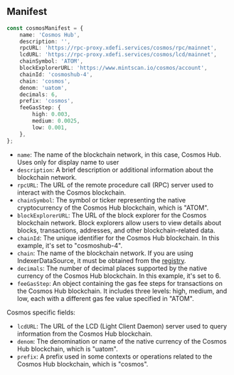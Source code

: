 ## Manifest

```typescript
const cosmosManifest = {
    name: 'Cosmos Hub',
    description: '',
    rpcURL: 'https://rpc-proxy.xdefi.services/cosmos/rpc/mainnet',
    lcdURL: 'https://rpc-proxy.xdefi.services/cosmos/lcd/mainnet',
    chainSymbol: 'ATOM',
    blockExplorerURL: 'https://www.mintscan.io/cosmos/account',
    chainId: 'cosmoshub-4',
    chain: 'cosmos',
    denom: 'uatom',
    decimals: 6,
    prefix: 'cosmos',
    feeGasStep: {
        high: 0.003,
        medium: 0.0025,
        low: 0.001,
    },
};
```

- `name`: The name of the blockchain network, in this case, Cosmos Hub. Uses only for display name to user
- `description`: A brief description or additional information about the blockchain network.
- `rpcURL`: The URL of the remote procedure call (RPC) server used to interact with the Cosmos blockchain.
- `chainSymbol`: The symbol or ticker representing the native cryptocurrency of the Cosmos Hub blockchain, which is "ATOM".
- `blockExplorerURL`: The URL of the block explorer for the Cosmos blockchain network. Block explorers allow users to view details about blocks, transactions, addresses, and other blockchain-related data.
- `chainId`: The unique identifier for the Cosmos Hub blockchain. In this example, it's set to "cosmoshub-4".
- `chain`: The name of the blockchain network. If you are using IndexerDataSource, it must be obtained from the [registry](https://github.com/XDeFi-tech/xdefi-registry/blob/main/chains.json).
- `decimals`: The number of decimal places supported by the native currency of the Cosmos Hub blockchain. In this example, it's set to 6.
- `feeGasStep`: An object containing the gas fee steps for transactions on the Cosmos Hub blockchain. It includes three levels: high, medium, and low, each with a different gas fee value specified in "ATOM".

Cosmos specific fields:
- `lcdURL`: The URL of the LCD (Light Client Daemon) server used to query information from the Cosmos Hub blockchain.
- `denom`: The denomination or name of the native currency of the Cosmos Hub blockchain, which is "uatom".
- `prefix`: A prefix used in some contexts or operations related to the Cosmos Hub blockchain, which is "cosmos".

